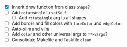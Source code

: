 - [x] Inherit draw function from class `Shape`?
- [ ] Add `rotateAngle` to `setSelf`
  - [ ] Add `rotateAngle` arg to all shapes
- [ ] Add border and fill colors with `faceColor` and `edgeColor`
- [ ] Auto-xlim and ylim
- [ ] Add `color` and other universal args to `**kwargs`?
- [ ] Consolidate Makefile and Taskfile `clean`
